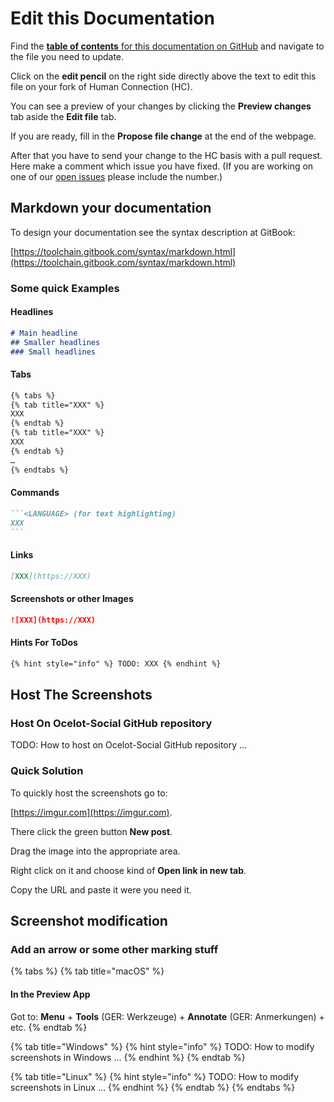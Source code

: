 # Edit this Documentation

Find the [**table of contents** for this documentation on GitHub](https://github.com/Ocelot-Social-Community/Ocelot-Social/blob/master/SUMMARY.md) and navigate to the file you need to update.

Click on the **edit pencil** on the right side directly above the text to edit this file on your fork of Human Connection \(HC\).

You can see a preview of your changes by clicking the **Preview changes** tab aside the **Edit file** tab.

If you are ready, fill in the **Propose file change** at the end of the webpage.

After that you have to send your change to the HC basis with a pull request. Here make a comment which issue you have fixed. (If you are working on one of our [open issues](https://github.com/Ocelot-Social-Community/Ocelot-Social/issues) please include the number.)

## Markdown your documentation

To design your documentation see the syntax description at GitBook:

[https://toolchain.gitbook.com/syntax/markdown.html](https://toolchain.gitbook.com/syntax/markdown.html)

### Some quick Examples

#### Headlines

```markdown
# Main headline
## Smaller headlines
### Small headlines
```

#### Tabs

```markdown
{% tabs %}
{% tab title="XXX" %}
XXX
{% endtab %}
{% tab title="XXX" %}
XXX
{% endtab %}
…
{% endtabs %}
```

#### Commands

~~~markdown
```<LANGUAGE> (for text highlighting)
XXX
```
~~~

#### Links

```markdown
[XXX](https://XXX)
```

#### Screenshots or other Images

```markdown
![XXX](https://XXX)
```

#### Hints For ToDos

```markdown
{% hint style="info" %} TODO: XXX {% endhint %}
```

## Host The Screenshots

### Host On Ocelot-Social GitHub repository

TODO: How to host on Ocelot-Social GitHub repository ...

### Quick Solution

To quickly host the screenshots go to:

[https://imgur.com](https://imgur.com).

There click the green button **New post**.

Drag the image into the appropriate area.

Right click on it and choose kind of **Open link in new tab**.

Copy the URL and paste it were you need it.

## Screenshot modification

### Add an arrow or some other marking stuff

{% tabs %}
{% tab title="macOS" %}
#### In the Preview App

Got to: **Menu** + **Tools** \(GER: Werkzeuge\) + **Annotate** \(GER: Anmerkungen\) + etc.
{% endtab %}

{% tab title="Windows" %}
{% hint style="info" %}
TODO: How to modify screenshots in Windows ...
{% endhint %}
{% endtab %}

{% tab title="Linux" %}
{% hint style="info" %}
TODO: How to modify screenshots in Linux ...
{% endhint %}
{% endtab %}
{% endtabs %}
